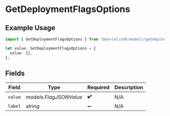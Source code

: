 # GetDeploymentFlagsOptions

## Example Usage

```typescript
import { GetDeploymentFlagsOptions } from "@vercel/sdk/models/getdeploymentop.js";

let value: GetDeploymentFlagsOptions = {
  value: {},
};
```

## Fields

| Field                  | Type                   | Required               | Description            |
| ---------------------- | ---------------------- | ---------------------- | ---------------------- |
| `value`                | *models.FlagJSONValue* | :heavy_check_mark:     | N/A                    |
| `label`                | *string*               | :heavy_minus_sign:     | N/A                    |